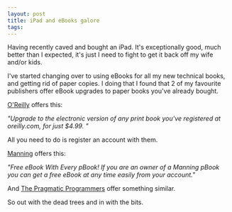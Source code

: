 ```yaml
---
layout: post
title: iPad and eBooks galore
tags:
---
```

Having recently caved and bought an iPad. It's exceptionally good, much better
than I expected, it's just I need to fight to get it back off my wife and/or
kids.

I've started changing over to using eBooks for all my new technical books, and
getting rid of paper copies. I doing that I found that 2 of my favourite
publishers offer eBook upgrades to paper books you've already bought.

[O'Reilly](http://oreilly.com) offers this:

<address>"Upgrade to the electronic version of any print book you've registered at
 oreilly.com, for just $4.99. "</address>

All you need to do is register an account with them.

[Manning](http://www.manning.com/about/ebooks.html) offers this:

<address>"Free eBook With Every pBook! If you are an owner of a Manning pBook
you can get a free eBook at any time easily from your account."</address>

And [The Pragmatic Programmers](http://pragprog.com/) offer something similar.

So out with the dead trees and in with the bits.
